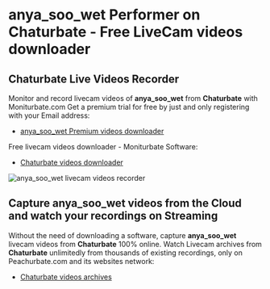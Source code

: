 # anya_soo_wet Performer on Chaturbate - Free LiveCam videos downloader

## Chaturbate Live Videos Recorder

Monitor and record livecam videos of **anya_soo_wet** from **Chaturbate** with Moniturbate.com
Get a premium trial for free by just and only registering with your Email address:
* [anya_soo_wet Premium videos downloader](https://moniturbate.com/request-demo-licence-key.html)

Free livecam videos downloader - Moniturbate Software:
* [Chaturbate videos downloader](https://moniturbate.com/moniturbate-download-software.html)

![anya_soo_wet livecam videos recorder](https://peachurnet.com/templates/moniturbate-software.png)


## Capture anya_soo_wet videos from the Cloud and watch your recordings on Streaming

Without the need of downloading a software, capture **anya_soo_wet** livecam videos from **Chaturbate** 100% online.
Watch Livecam archives from **Chaturbate** unlimitedly from thousands of existing recordings, only on Peachurbate.com and its websites network:
* [Chaturbate videos archives](https://peachurnet.com/)
